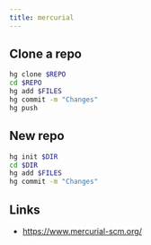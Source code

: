 ```yaml
---
title: mercurial
---
```


## Clone a repo

```bash
hg clone $REPO
cd $REPO
hg add $FILES
hg commit -m "Changes"
hg push
```

## New repo

```bash
hg init $DIR
cd $DIR
hg add $FILES
hg commit -m "Changes"
```

## Links

* https://www.mercurial-scm.org/
